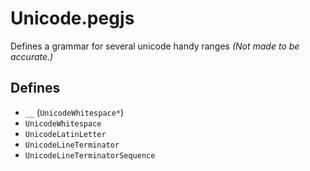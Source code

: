 # Unicode.pegjs

Defines a grammar for several unicode handy ranges _(Not made to be accurate.)_

## Defines

-   `__` (`UnicodeWhitespace*`)
-   `UnicodeWhitespace`
-   `UnicodeLatinLetter`
-   `UnicodeLineTerminator`
-   `UnicodeLineTerminatorSequence`
